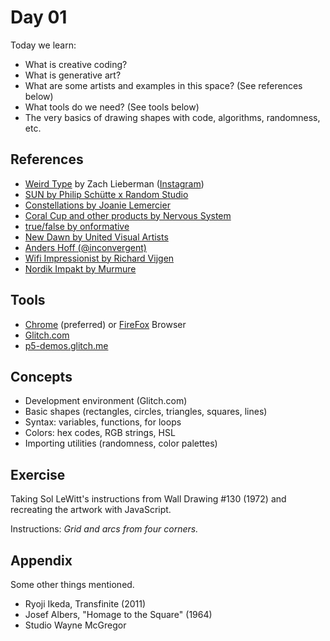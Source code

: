 # Day 01

Today we learn:

- What is creative coding?
- What is generative art?
- What are some artists and examples in this space? (See references below)
- What tools do we need? (See tools below)
- The very basics of drawing shapes with code, algorithms, randomness, etc.

## References

- [Weird Type](https://www.itsnicethat.com/articles/zach-lieberman-molmol-kuos-weird-type-digital-interactive-190318) by Zach Lieberman ([Instagram](https://www.instagram.com/zach.lieberman/))
- [SUN by Philip Schütte x Random Studio](https://vimeo.com/212766197)
- [Constellations by Joanie Lemercier](https://joanielemercier.com/constellations/)
- [Coral Cup and other products by Nervous System](https://n-e-r-v-o-u-s.com/blog/?p=8222)
- [true/false by onformative](https://onformative.com/work/true-false)
- [New Dawn by United Visual Artists](https://www.uva.co.uk/features/new-dawn)
- [Anders Hoff (@inconvergent)](https://inconvergent.net)
- [Wifi Impressionist by Richard Vijgen](http://www.wifiimpressionist.com)
- [Nordik Impakt by Murmure](https://www.behance.net/gallery/64539455/Noerdik-Impakt-19)

## Tools

- [Chrome](https://www.google.com/chrome/) (preferred) or [FireFox](https://www.mozilla.org/en-GB/firefox/new/) Browser
- [Glitch.com](https://glitch.com/)
- [p5-demos.glitch.me](https://p5-demos.glitch.me)

## Concepts

- Development environment (Glitch.com)
- Basic shapes (rectangles, circles, triangles, squares, lines)
- Syntax: variables, functions, for loops
- Colors: hex codes, RGB strings, HSL
- Importing utilities (randomness, color palettes)

## Exercise

Taking Sol LeWitt's instructions from Wall Drawing #130 (1972) and recreating the artwork with JavaScript.

Instructions: *Grid and arcs from four corners.*

## Appendix

Some other things mentioned.

- Ryoji Ikeda, Transfinite (2011)
- Josef Albers, "Homage to the Square" (1964)
- Studio Wayne McGregor